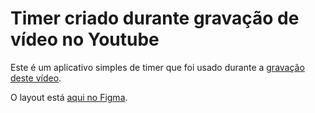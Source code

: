 # Timer criado durante gravação de vídeo no Youtube

Este é um aplicativo simples de timer que foi usado durante a [gravação deste vídeo](https://www.youtube.com/watch?v=ir8MIBhGbcA).

O layout está [aqui no Figma](https://www.figma.com/design/97maginjN0aHjiQPy3dCDS/%231---Timer?m=auto&t=B8ND36dunZtQcZQe-1).
